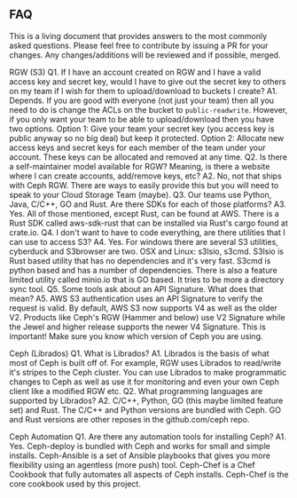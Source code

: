 ## FAQ
This is a living document that provides answers to the most commonly asked questions. Please feel free to contribute by issuing a PR for your changes. Any changes/additions will be reviewed and if possible, merged.

RGW (S3)
Q1. If I have an account created on RGW and I have a valid access key and secret key, would I have to give out the secret key to others on my team if I wish for them to upload/download to buckets I create?
A1. Depends. If you are good with everyone (not just your team) then all you need to do is change the ACLs on the bucket to ```public-readwrite```. However, if you only want your team to be able to upload/download then you have two options.
Option 1: Give your team your secret key (you access key is public anyway so no big deal) but keep it protected.
Option 2: Allocate new access keys and secret keys for each member of the team under your account. These keys can be allocated and removed at any time.
Q2. Is there a self-maintainer model available for RGW? Meaning, is there a website where I can create accounts, add/remove keys, etc?
A2. No, not that ships with Ceph RGW. There are ways to easily provide this but you will need to speak to your Cloud Storage Team (maybe).
Q3. Our teams use Python, Java, C/C++, GO and Rust. Are there SDKs for each of those platforms?
A3. Yes. All of those mentioned, except Rust, can be found at AWS. There is a Rust SDK called aws-sdk-rust that can be installed via Rust's cargo found at crate.io.
Q4. I don't want to have to code everything, are there utilities that I can use to access S3?
A4. Yes. For windows there are several S3 utilities, cyberduck and S3browser are two. OSX and Linux: s3lsio, s3cmd. S3lsio is Rust based utility that has no dependencies and it's very fast. S3cmd is python based and has a number of dependencies. There is also a feature limited utility called minio.io that is GO based. It tries to be more a directory sync tool.
Q5. Some tools ask about an API Signature. What does that mean?
A5. AWS S3 authentication uses an API Signature to verify the request is valid. By default, AWS S3 now supports V4 as well as the older V2. Products like Ceph's RGW (Hammer and below) use V2 Signature while the Jewel and higher release supports the newer V4 Signature. This is important! Make sure you know which version of Ceph you are using.

Ceph (Librados)
Q1. What is Librados?
A1. Librados is the basis of what most of Ceph is built off of. For example, RGW uses Librados to read/write it's stripes to the Ceph cluster. You can use Librados to make programmatic changes to Ceph as well as use it for monitoring and even your own Ceph client like a modified RGW etc.
Q2. What programming languages are supported by Librados?
A2. C/C++, Python, GO (this maybe limited feature set) and Rust. The C/C++ and Python versions are bundled with Ceph. GO and Rust versions are other reposes in the github.com/ceph repo.

Ceph Automation
Q1. Are there any automation tools for installing Ceph?
A1. Yes. Ceph-deploy is bundled with Ceph and works for small and simple installs. Ceph-Ansible is a set of Ansible playbooks that gives you more flexibility using an agentless (more push) tool. Ceph-Chef is a Chef Cookbook that fully automates all aspects of Ceph installs. Ceph-Chef is the core cookbook used by this project.
